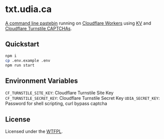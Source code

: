 # txt.udia.ca

[A command line pastebin](https://txt.udia.ca) running on [Cloudflare Workers](https://workers.cloudflare.com/) using [KV](https://developers.cloudflare.com/kv/) and [Cloudflare Turnstile CAPTCHAs](https://www.cloudflare.com/en-ca/application-services/products/turnstile/).

## Quickstart

```sh
npm i
cp .env.example .env
npm run start
```

## Environment Variables

`CF_TURNSTILE_SITE_KEY`: Cloudflare Turnstile Site Key
`CF_TURNSTILE_SECRET_KEY`: Cloudflare Turnstile Secret Key
`UDIA_SECRET_KEY`: Password for shell scripting, curl bypass captcha

## License

Licensed under the [WTFPL](http://www.wtfpl.net/).
